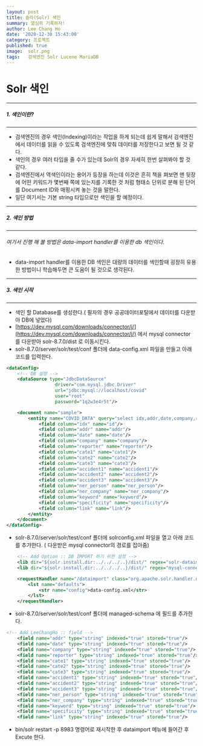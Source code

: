```yaml
---
layout: post
title: 솔라(Solr) 색인
summary: 열심히 기록하자!
author: Lee Chang Ho
date: '2020-12-30 15:43:00'
category: 프로젝트
published: true
image:  solr.png
tags:   검색엔진 Solr Lucene MariaDB
---
```

# Solr 색인

 ---
##### 1. 색인이란?
 ---
- 검색엔진의 경우 색인(Indexing)이라는 작업을 하게 되는데 쉽게 말해서 검색엔진에서 데이터를 읽을 수 있도록 검색엔진에 맞춰 데이터를 저장한다고 보면 될 것 같다.
- 색인의 경우 여러 타입을 줄 수가 있는데 Solr의 경우 자세히 한번 살펴봐야 할 것 같다.
- 검색엔진에서 역색인이라는 용어가 등장을 하는데 이것은 흔히 책을 펴보면 맨 뒷장에 어떤 키워드가 몇번째 쪽에 있는지를 기록한 것 처럼 형태소 단위로 분해 된 단어를 Document ID와 매핑시켜 놓는 것을 말한다.
- 일단 여기서는 기본 string 타입으로만 색인을 할 예정이다.


 ---
##### 2. 색인 방법
 ---
###### 여기서 진행 해 볼 방법은 data-import handler를 이용한 db 색인이다.
- data-import handler를 이용한 DB 색인은 대량의 데이터를 색인할때 굉장히 유용한 방법이니 학습해두면 큰 도움이 될 것으로 생각된다.

 ---
##### 3. 색인 시작
---
 - 색인 할 Database를 생성한다.( 필자의 경우 공공데이터포탈에서 데이터를 다운받아 DB에 넣었다)
 - [https://dev.mysql.com/downloads/connector/j/](https://dev.mysql.com/downloads/connector/j/) 에서 mysql connector 를 다운받아 solr-8.7.0/dist 로 이동시킨다.  
 - solr-8.7.0/server/solr/test/conf 폴더에 data-config.xml 파일을 만들고 아래 코드를 입력한다.
```xml
<dataConfig>
	<!-- DB 설정 -->
    <dataSource type="JdbcDataSource"
                  driver="com.mysql.jdbc.Driver"
                  url="jdbc:mysql://localhost/covid"
                  user="root"
                  password="1q2w3e4r5t"/>

    <document name="sample">
        <entity name="COVID_DATA" query="select idx,addr,date,company,reporter,cate1,cate2,cate3,accident1,accident2,accident3,ner_person,ner_company,keyword,specificity,link from covid_data">
            <field column="idx" name="id"/>
			<field column="addr" name="addr"/>
			<field column="date" name="date"/>
			<field column="company" name="company"/>
			<field column="reporter" name="reporter"/>
			<field column="cate1" name="cate1"/>
			<field column="cate2" name="cate2"/>
			<field column="cate3" name="cate3"/>
			<field column="accident1" name="accident1"/>
			<field column="accident2" name="accident2"/>
			<field column="accident3" name="accident3"/>
			<field column="ner_person" name="ner_person"/>
			<field column="ner_company" name="ner_company"/>
			<field column="keyword" name="keyword"/>
			<field column="specificity" name="specificity"/>
			<field column="link" name="link"/>
        </entity>
    </document>
</dataConfig>
```
- solr-8.7.0/server/solr/test/conf 폴더에 solrconfig.xml 파일을 열고 아래 코드를 추가한다. ( 다운받은 mysql connector의 경로를 잡아줌)
```xml
	<!-- Add Option :: DB IMPORT 하기 위한 설정 -->
	<lib dir="${solr.install.dir:../../../..}/dist/" regex="solr-dataimporthandler-\d.*\.jar" />
	<lib dir="${solr.install.dir:../../../..}/dist/" regex="mysql-connector-java-\d.*\.jar"  />

	<requestHandler name="/dataimport" class="org.apache.solr.handler.dataimport.DataImportHandler">
		<lst name="defaults">
			<str name="config">data-config.xml</str>
		</lst>
	</requestHandler>
```

- solr-8.7.0/server/solr/test/conf 폴더에 managed-schema 에 필드를 추가한다.
```xml
<!-- Add LeeChangHo :: field -->
	<field name="addr" type="string" indexed="true" stored="true"/>
	<field name="date" type="string" indexed="true" stored="true"/>
	<field name="company" type="string" indexed="true" stored="true"/>
	<field name="reporter" type="string" indexed="true" stored="true"/>
	<field name="cate1" type="string" indexed="true" stored="true"/>
	<field name="cate2" type="string" indexed="true" stored="true"/>
	<field name="cate3" type="string" indexed="true" stored="true"/>
	<field name="accident1" type="string" indexed="true" stored="true"/>
	<field name="accident2" type="string" indexed="true" stored="true"/>
	<field name="accident3" type="string" indexed="true" stored="true"/>
	<field name="ner_person" type="string" indexed="true" stored="true"/>
	<field name="ner_company" type="string" indexed="true" stored="true"/>
	<field name="keyword" type="string" indexed="true" stored="true"/>
	<field name="specificity" type="string" indexed="true" stored="true"/>
	<field name="link" type="string" indexed="true" stored="true"/>
```
- bin/solr restart -p 8983 명령어로 재시작한 후 dataimport 메뉴에 들어간 후 Excute 한다.
<!--stackedit_data:
eyJoaXN0b3J5IjpbLTUwODI3MTk4NSw1MDY1OTM0NTVdfQ==
-->